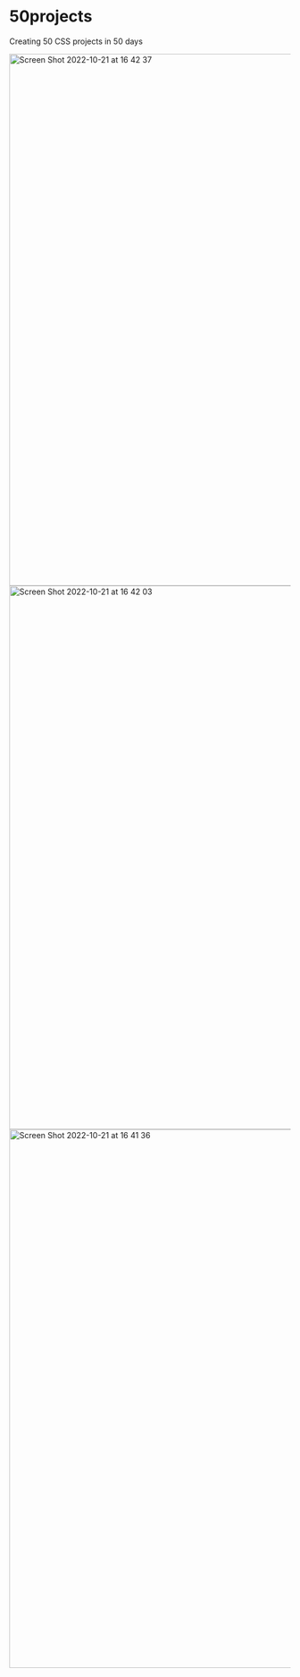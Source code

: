 # 50projects
Creating 50 CSS projects in 50 days

<img width="951" alt="Screen Shot 2022-10-21 at 16 42 37" src="https://user-images.githubusercontent.com/100241036/197276663-7aad47b5-e570-40e4-ab77-8d2715b0c48f.png">
<img width="972" alt="Screen Shot 2022-10-21 at 16 42 03" src="https://user-images.githubusercontent.com/100241036/197276720-ee55bd76-c7e7-4a31-916b-5ef34125bea8.png">
<img width="963" alt="Screen Shot 2022-10-21 at 16 41 36" src="https://user-images.githubusercontent.com/100241036/197276813-8d81a7e5-21ad-4152-a40b-7b6fbe35e0e5.png">


